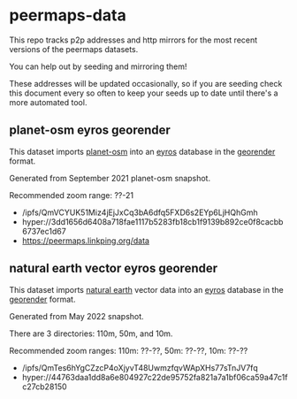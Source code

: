 # peermaps-data

This repo tracks p2p addresses and http mirrors for the most recent versions of
the peermaps datasets.

You can help out by seeding and mirroring them!

These addresses will be updated occasionally, so if you are seeding check this
document every so often to keep your seeds up to date until there's a more
automated tool.

## planet-osm eyros georender

This dataset imports [planet-osm][] into an [eyros][] database in the
[georender][] format.

Generated from September 2021 planet-osm snapshot.

Recommended zoom range: ??-21

* /ipfs/QmVCYUK51Miz4jEjJxCq3bA6dfq5FXD6s2EYp6LjHQhGmh
* hyper://3dd1656d6408a718fae1117b5283fb18cb1f9139b892ce0f8cacbb6737ec1d67
* https://peermaps.linkping.org/data

[planet-osm]: https://planet.openstreetmap.org/
[eyros]: https://github.com/peermaps/eyros
[georender]: https://github.com/peermaps/docs/blob/master/georender.md

## natural earth vector eyros georender

This dataset imports [natural earth][] vector data into an [eyros][] database in
the [georender][] format.

Generated from May 2022 snapshot.

There are 3 directories: 110m, 50m, and 10m.

Recommended zoom ranges: 110m: ??-??, 50m: ??-??, 10m: ??-??

* /ipfs/QmTes6hYgCZzcP4oXjyvT48UwmzfqvWApXHs77sTnJV7fq
* hyper://44763daa1dd8a6e804927c22de95752fa821a7a1bf06ca59a47c1fc27cb28150

[natural earth]: https://www.naturalearthdata.com/

